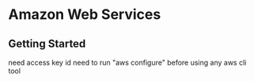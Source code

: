 # Amazon Web Services

## Getting Started

need access key id
need to run "aws configure" before using any aws cli tool
